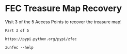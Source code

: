 # FEC Treasure Map Recovery

Visit 3 of the 5 Access Points to recover the treasure map!

```
Part 3 of 5

https://pypi.python.org/pypi/zfec

zunfec --help
```
